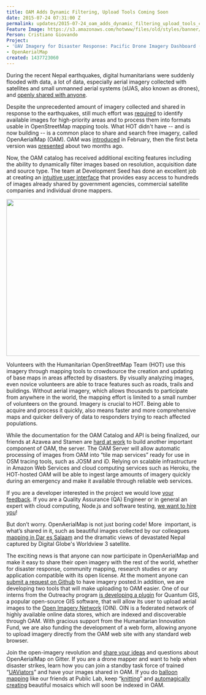 ```yaml
---
title: OAM Adds Dynamic Filtering, Upload Tools Coming Soon
date: 2015-07-24 07:31:00 Z
permalink: updates/2015-07-24_oam_adds_dynamic_filtering_upload_tools_coming_soon
Feature Image: https://s3.amazonaws.com/hotwww/files/old/styles/banner/public/Screen+Shot+2015-07-24+at+00.13.20.png
Person: Cristiano Giovando
Project:
- 'UAV Imagery for Disaster Response: Pacific Drone Imagery Dashboard (PacDID)'
- OpenAerialMap
created: 1437723060
---
```


<p>During the recent Nepal earthquakes, digital humanitarians were suddenly flooded with data, a lot of data, especially aerial imagery collected with satellites and small unmanned aerial systems (sUAS, also known as drones), and <a href="http://hotosm.org/updates/2015-07-14_nepal_earthquake_a_note_of_thanks_to_hot%E2%80%99s_aerial_imagery_providers" target="_blank">openly shared with anyone</a>.</p><p>Despite the unprecedented amount of imagery collected and shared in response to the earthquakes, still much effort was <a href="http://hotosm.org/updates/2015-04-28_processing_fresh_imagery_for_nepal_earthquake_response" target="_blank">required</a> to identify available images for high-priority areas and to process them into formats usable in OpenStreetMap mapping tools. What HOT didn't have -- and is now building -- is a common place to share and search free imagery, called OpenAerialMap (OAM). OAM was <a href="http://hotosm.org/updates/2015-02-25_updates_from_the_openaerialmap_project" target="_blank">introduced</a> in February, then the first beta version was <a href="http://hotosm.org/updates/2015-05-28_openaerialmap_beta_goes_live" target="_blank">presented</a> about two months ago.&nbsp;</p><p>Now, the OAM catalog has received additional exciting features including the ability to dynamically filter images based on resolution, acquisition date and source type. The team at Development Seed has done an excellent job at creating an <a href="https://developmentseed.org/blog/2015/06/05/designing-openaerialmap/" target="_blank">intuitive user interface</a> that provides easy access to hundreds of images already shared by government agencies, commercial satellite companies and individual drone mappers.</p><p><img title="The OAM catalog with recently added filtering options" src="https://s3.amazonaws.com/hotwww/files/old/Screen%20Shot%202015-07-24%20at%2000.13.20.png" alt="" style="width:730px;height:409px"></p><p>Volunteers with the Humanitarian OpenStreetMap Team (HOT) use this imagery through mapping tools to crowdsource the creation and updating of base maps in areas affected by disasters. By visually analyzing images, even novice volunteers are able to trace features such as roads, trails and buildings. Without aerial imagery, which allows thousands to participate from anywhere in the world, the mapping effort is limited to a small number of volunteers on the ground. Imagery is crucial to HOT. Being able to acquire and process it quickly, also means faster and more comprehensive maps and quicker delivery of data to responders trying to reach affected populations.</p><p>While the documentation for the OAM Catalog and API is being finalized, our friends at Azavea and Stamen are <a href="https://gitter.im/hotosm/oam-server" target="_blank">hard at work</a> to build another important component of OAM, the server. The OAM Server will allow automatic processing of images from OAM into “tile map services” ready for use in OSM tracing tools, such as JOSM and iD. Relying on scalable infrastructure in Amazon Web Services and cloud computing services such as Heroku, the HOT-hosted OAM will be able to ingest large amounts of imagery quickly during an emergency and make it available through reliable web services.</p><p>If you are a developer interested in the project we would love <a href="https://github.com/hotosm/OpenAerialMap/wiki/How-to-Contribute" target="_blank">your feedback</a>. If you are a Quality Assurance (QA) Engineer or in general an expert with cloud computing, Node.js and software testing, <a href="http://hotosm.org/job/openaerialmap_call_for_qa_engineer/2015" target="_blank">we want to hire you</a>!</p><p>But don’t worry. OpenAerialMap is not just boring code! More &nbsp;important, is what’s shared in it, such as beautiful images collected by our colleagues <a href="http://hotosm.org/updates/2015-07-17_ramani_huria_scale_up_dar_es_salaam_6th_july_2015">mapping in Dar es Salaam</a> and the dramatic views of devastated Nepal captured by Digital Globe's Worldview 3 satellite.&nbsp;</p><p>The exciting news is that anyone can now participate in OpenAerialMap and make it easy to share their open imagery with the rest of the world, whether for disaster response, community mapping, research studies or any application compatible with its open license. At the moment anyone can <a href="https://github.com/hotosm/OpenAerialMap/labels/new%20data" target="_blank">submit a request on Github</a> to have imagery posted.In addition, we are developing two tools that will make uploading to OAM easier. One of our interns from the Outreachy program <a href="http://www.openstreetmap.org/user/tassia/diary" target="_blank">is developing a plugin</a> for Quantum GIS, a popular open-source GIS software, that will allow its user to upload aerial images to the <a href="https://github.com/openimagerynetwork" target="_blank">Open Imagery Network</a> (OIN). OIN is a federated network of highly available online data stores, which are indexed and discoverable through OAM. With gracious support from the Humanitarian Innovation Fund, we are also funding the development of a web form, allowing anyone to upload imagery directly from the OAM web site with any standard web browser.</p><p>Join the open-imagery revolution and <a href="https://gitter.im/hotosm/OpenAerialMap" target="_blank">share your ideas</a> and questions about OpenAerialMap on Gitter. If you are a drone mapper and want to help when disaster strikes, learn how you can join a standby task force of trained “<a href="http://uaviators.org/" target="_blank">UAViators</a>” and have your images shared in OAM. If you do <a href="http://publiclab.org/wiki/balloon-mapping" target="_blank">balloon mapping</a> like our friends at Public Lab, keep “<a href="http://mapknitter.org/" target="_blank">knitting</a>” and <a href="http://opendronemap.github.io/odm/" target="_blank">automagically creating</a> beautiful mosaics which will soon be indexed in OAM.</p>
